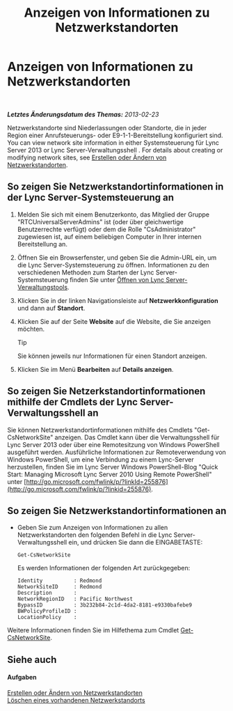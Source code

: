 ﻿---
title: Anzeigen von Informationen zu Netzwerkstandorten
TOCTitle: Anzeigen von Informationen zu Netzwerkstandorten
ms:assetid: 24a97d98-b168-4016-81bf-c2c478092b87
ms:mtpsurl: https://technet.microsoft.com/de-de/library/JJ687996(v=OCS.15)
ms:contentKeyID: 49890665
ms.date: 05/19/2016
mtps_version: v=OCS.15
ms.translationtype: HT
---

# Anzeigen von Informationen zu Netzwerkstandorten

 

_**Letztes Änderungsdatum des Themas:** 2013-02-23_

Netzwerkstandorte sind Niederlassungen oder Standorte, die in jeder Region einer Anrufsteuerungs- oder E9-1-1-Bereitstellung konfiguriert sind. You can view network site information in either Systemsteuerung für Lync Server 2013 or Lync Server-Verwaltungsshell . For details about creating or modifying network sites, see [Erstellen oder Ändern von Netzwerkstandorten](lync-server-2013-creating-or-modifying-network-sites.md).

## So zeigen Sie Netzwerkstandortinformationen in der Lync Server-Systemsteuerung an

1.  Melden Sie sich mit einem Benutzerkonto, das Mitglied der Gruppe "RTCUniversalServerAdmins" ist (oder über gleichwertige Benutzerrechte verfügt) oder dem die Rolle "CsAdministrator" zugewiesen ist, auf einem beliebigen Computer in Ihrer internen Bereitstellung an.

2.  Öffnen Sie ein Browserfenster, und geben Sie die Admin-URL ein, um die Lync Server-Systemsteuerung zu öffnen. Informationen zu den verschiedenen Methoden zum Starten der Lync Server-Systemsteuerung finden Sie unter [Öffnen von Lync Server-Verwaltungstools](lync-server-2013-open-lync-server-administrative-tools.md).

3.  Klicken Sie in der linken Navigationsleiste auf **Netzwerkkonfiguration** und dann auf **Standort**.

4.  Klicken Sie auf der Seite **Website** auf die Website, die Sie anzeigen möchten.
    

    > [!TIP]
    > Sie können jeweils nur Informationen für einen Standort anzeigen.



5.  Klicken Sie im Menü **Bearbeiten** auf **Details anzeigen**.

## So zeigen Sie Netzerkstandortinformationen mithilfe der Cmdlets der Lync Server-Verwaltungsshell an

Sie können Netzwerkstandortinformationen mithilfe des Cmdlets "Get-CsNetworkSite" anzeigen. Das Cmdlet kann über die Verwaltungsshell für Lync Server 2013 oder über eine Remotesitzung von Windows PowerShell ausgeführt werden. Ausführliche Informationen zur Remoteverwendung von Windows PowerShell, um eine Verbindung zu einem Lync-Server herzustellen, finden Sie im Lync Server Windows PowerShell-Blog "Quick Start: Managing Microsoft Lync Server 2010 Using Remote PowerShell" unter [http://go.microsoft.com/fwlink/p/?linkId=255876](http://go.microsoft.com/fwlink/p/?linkid=255876).

## So zeigen Sie Netzwerkstandortinformationen an

  - Geben Sie zum Anzeigen von Informationen zu allen Netzwerkstandorten den folgenden Befehl in die Lync Server-Verwaltungsshell ein, und drücken Sie dann die EINGABETASTE:
    
        Get-CsNetworkSite
    
    Es werden Informationen der folgenden Art zurückgegeben:
    
        Identity          : Redmond
        NetworkSiteID     : Redmond
        Description       :
        NetworkRegionID   : Pacific Northwest
        BypassID          : 3b232b84-2c1d-4da2-8181-e9330bafebe9
        BWPolicyProfileID :
        LocationPolicy    :

Weitere Informationen finden Sie im Hilfethema zum Cmdlet [Get-CsNetworkSite](get-csnetworksite.md).

## Siehe auch

#### Aufgaben

[Erstellen oder Ändern von Netzwerkstandorten](lync-server-2013-creating-or-modifying-network-sites.md)  
[Löschen eines vorhandenen Netzwerkstandorts](lync-server-2013-deleting-an-existing-network-site.md)

